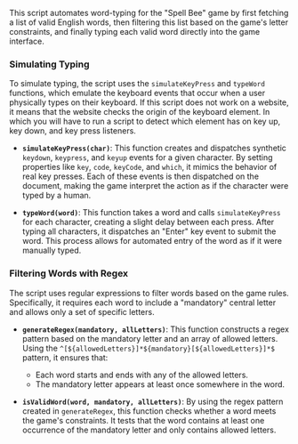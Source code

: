 This script automates word-typing for the "Spell Bee" game by first fetching a list of valid English words, then filtering this list based on the game's letter constraints, and finally typing each valid word directly into the game interface.

### Simulating Typing
To simulate typing, the script uses the `simulateKeyPress` and `typeWord` functions, which emulate the keyboard events that occur when a user physically types on their keyboard. If this script does not work on a website, it means that the website checks the origin of the keyboard element. In which you will have to run a script to detect which element has on key up, key down, and key press listeners.

- **`simulateKeyPress(char)`**: This function creates and dispatches synthetic `keydown`, `keypress`, and `keyup` events for a given character. By setting properties like `key`, `code`, `keyCode`, and `which`, it mimics the behavior of real key presses. Each of these events is then dispatched on the document, making the game interpret the action as if the character were typed by a human.

- **`typeWord(word)`**: This function takes a word and calls `simulateKeyPress` for each character, creating a slight delay between each press. After typing all characters, it dispatches an "Enter" key event to submit the word. This process allows for automated entry of the word as if it were manually typed.

### Filtering Words with Regex

The script uses regular expressions to filter words based on the game rules. Specifically, it requires each word to include a "mandatory" central letter and allows only a set of specific letters.

- **`generateRegex(mandatory, allLetters)`**: This function constructs a regex pattern based on the mandatory letter and an array of allowed letters. Using the `^[${allowedLetters}]*${mandatory}[${allowedLetters}]*$` pattern, it ensures that:
  - Each word starts and ends with any of the allowed letters.
  - The mandatory letter appears at least once somewhere in the word.

- **`isValidWord(word, mandatory, allLetters)`**: By using the regex pattern created in `generateRegex`, this function checks whether a word meets the game's constraints. It tests that the word contains at least one occurrence of the mandatory letter and only contains allowed letters.

